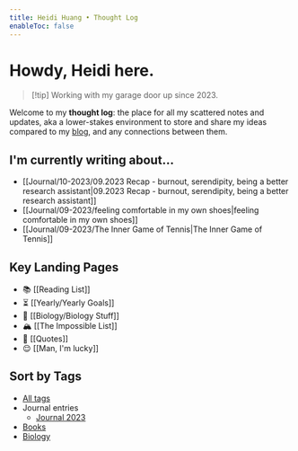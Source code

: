```yaml
---
title: Heidi Huang • Thought Log 
enableToc: false
---
```

# Howdy, Heidi here.
> [!tip] Working with my garage door up since 2023.

Welcome to my **thought log**: the place for all my scattered notes and updates, aka a lower-stakes environment to store and share my ideas compared to my [blog](https://heidi-huang.ghost.io), and any connections between them. 
## I'm currently writing about...
- [[Journal/10-2023/09.2023 Recap - burnout, serendipity, being a better research assistant|09.2023 Recap - burnout, serendipity, being a better research assistant]]
- [[Journal/09-2023/feeling comfortable in my own shoes|feeling comfortable in my own shoes]]
- [[Journal/09-2023/The Inner Game of Tennis|The Inner Game of Tennis]]

## Key Landing Pages   
- 📚 [[Reading List]]
- ⏳ [[Yearly/Yearly Goals]]
- 🧬 [[Biology/Biology Stuff]]
- 🏔️ [[The Impossible List]]
- 💬 [[Quotes]]
- 😌 [[Man, I'm lucky]]

## Sort by Tags
- [All tags](https://heidihuang.dev/tags/) 
- Journal entries
	- [Journal 2023](https://heidihuang.dev/tags/Journal-2023/)
- [Books](https://heidihuang.dev/tags/Book/) 
- [Biology](https://heidihuang.dev/tags/Biology/)
